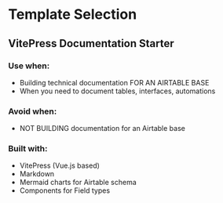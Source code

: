 # Template Selection

## VitePress Documentation Starter

### Use when:
- Building technical documentation FOR AN AIRTABLE BASE
- When you need to document tables, interfaces, automations

### Avoid when:
- NOT BUILDING documentation for an Airtable base

### Built with:
- VitePress (Vue.js based)
- Markdown
- Mermaid charts for Airtable schema
- Components for Field types
